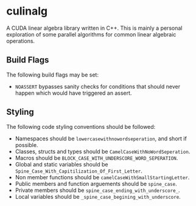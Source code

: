 # culinalg

A CUDA linear algebra library written in C++. This is mainly a personal exploration of some parallel
algorithms for common linear algebraic operations.

## Build Flags

The following build flags may be set:

* `NOASSERT` bypasses sanity checks for conditions that should never happen which would have
  triggered an assert.

## Styling

The following code styling conventions should be followed:

* Namespaces should be `lowercasewithnowordseperation`, and short if possible.
* Classes, structs and types should be `CamelCaseWithNoWordSeperation`.
* Macros should be `BLOCK_CASE_WITH_UNDERSCORE_WORD_SEPERATION`.
* Global and static variables should be `Spine_Case_With_Capitilization_Of_First_Letter`.
* Non member functions should be `camelCaseWithSmallStartingLetter`.
* Public members and function arguements should be `spine_case`.
* Private members should be `spine_case_ending_with_underscore_`.
* Local variables should be `_spine_case_begining_with_underscore`.
